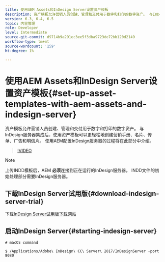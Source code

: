 ```yaml
---
title: 使用AEM Assets和InDesign Server设置资产模板
description: 资产模板允许营销人员创建、管理和交付用于数字和打印的数字资产。 与InDesign服务器集成后，使用资产模板可以更轻松地创建营销手册、名片、传单、广告和明信片。 使用AEM配置InDesign服务器的过程将在此部分中介绍。
version: 6.3, 6.4, 6.5
topic: 内容管理
role: Developer
level: Intermediate
source-git-commit: d9714b9a291ec3ee5f3dba9723de72bb120d2149
workflow-type: tm+mt
source-wordcount: '159'
ht-degree: 1%

---
```



# 使用AEM Assets和InDesign Server设置资产模板{#set-up-asset-templates-with-aem-assets-and-indesign-server}

资产模板允许营销人员创建、管理和交付用于数字和打印的数字资产。 与InDesign服务器集成后，使用资产模板可以更轻松地创建营销手册、名片、传单、广告和明信片。 使用AEM配置InDesign服务器的过程将在此部分中介绍。

>[!VIDEO](https://video.tv.adobe.com/v/17069/?quality=9&learn=on)

>[!NOTE]
>
>上传INDD模板后，AEM **必须**&#x200B;连接到正在运行的InDesign服务器。 INDD文件的初始处理部分需要InDesign服务器。

## 下载InDesign Server试用版{#download-indesign-server-trial}

下载[InDesign Server试用版下载网站](https://www.adobe.com/devnet/indesign/indesign-server-trial-downloads.html)

## 启动InDesign Server{#starting-indesign-server}

```shell
# macOS command

$ /Applications/Adobe\ InDesign\ CC\ Server\ 2017/InDesignServer -port 8080
```
